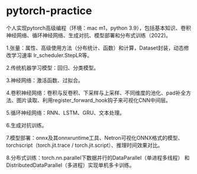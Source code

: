 # pytorch-practice

个人实现pytorch高级编程（环境：mac m1，python 3.9），包括基本知识、卷积神经网络、循环神经网络、生成对抗、模型部署和分布式训练（2022)。

1.张量：属性、高级使用方法（分布统计、函数）和计算，Dataset封装，动态修改学习速率 lr_scheduler.StepLR等。

2.传统机器学习模型：回归、分类模型。

3.神经网络：激活函数、过拟合。

4.卷积神经网络：卷积与反卷积、下采样与上采样、不同维度的池化、pad补全方法、图片读取、利用register_forward_hook钩子来可视化CNN中间层。

5.循环神经网络：RNN、LSTM、GRU、文本处理。

6.生成对抗训练。

7.模型部署：onnx及其onnxruntime工具、Netron可视化ONNX格式的模型、torchscript（torch.jit.trace / torch.jit.script）、推理时间效果对比。

8.分布式训练：torch.nn.parallel下数据并行的DataParallel（单进程多线程） 和DistributedDataParallel（多进程）实现单机多卡训练。
